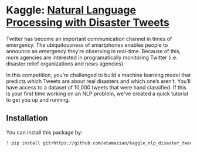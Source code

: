 # Kaggle: [Natural Language Processing with Disaster Tweets](https://www.kaggle.com/c/nlp-getting-started)

Twitter has become an important communication channel in times of emergency.
The ubiquitousness of smartphones enables people to announce an emergency they’re observing in real-time. Because of this, more agencies are interested in programatically monitoring Twitter (i.e. disaster relief organizations and news agencies).

In this competition, you’re challenged to build a machine learning model that predicts which Tweets are about real disasters and which one’s aren’t. You’ll have access to a dataset of 10,000 tweets that were hand classified. If this is your first time working on an NLP problem, we've created a quick tutorial to get you up and running.

## Installation

You can install this package by:
```bash
! pip install git+https://github.com/atamazian/kaggle_nlp_disaster_tweets
```
